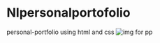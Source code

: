 # NIpersonalportofolio
personal-portfolio using html and css
![img for pp](https://github.com/nithinreddypemmaka/NIpersonalportofolio/assets/145140701/90df4b12-163a-407a-adb8-52512eb961c7)
